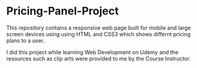 # Pricing-Panel-Project

This repository contains a responsive web page built for mobile and large screen devices using using HTML and CSS3 which shows differnt pricing plans to a user.

I did this project while learning Web Development on Udemy and the resources such as clip arts were provided to me by the Course Instructor.
